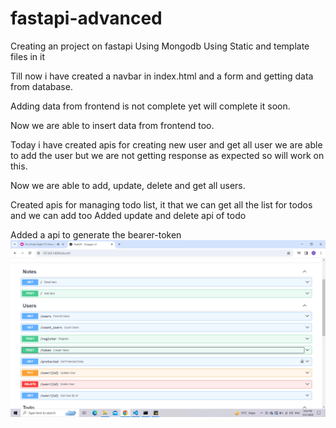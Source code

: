 # fastapi-advanced

Creating an project on fastapi
Using Mongodb
Using Static and template files in it 

Till now i have created a navbar in index.html and a form and getting data from database.


Adding data from frontend is not complete yet will complete it soon.

Now we are able to insert data from frontend too.

Today i have created apis for creating new user and get all user
we are able to add the user but we are not getting response as expected so will work on this.

Now we are able to add, update, delete and get all users.


Created apis for managing todo list, it that we can  get all the list for todos and we can add too
Added update and delete api of todo


Added  a api to generate the bearer-token
![Alt text](image-2.png)


